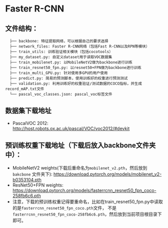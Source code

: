 # Faster R-CNN

## 文件结构：

```
  ├── backbone: 特征提取网络，可以根据自己的要求选择
  ├── network_files: Faster R-CNN网络（包括Fast R-CNN以及RPN等模块）
  ├── train_utils: 训练验证相关模块（包括cocotools）
  ├── my_dataset.py: 自定义dataset用于读取VOC数据集
  ├── train_mobilenet.py: 以MobileNetV2做为backbone进行训练
  ├── train_resnet50_fpn.py: 以resnet50+FPN做为backbone进行训练
  ├── train_multi_GPU.py: 针对使用多GPU的用户使用
  ├── predict.py: 简易的预测脚本，使用训练好的权重进行预测测试
  ├── validation.py: 利用训练好的权重验证/测试数据的COCO指标，并生成record_mAP.txt文件
  └── pascal_voc_classes.json: pascal_voc标签文件
```

## 数据集下载地址
- PascalVOC 2012: http://host.robots.ox.ac.uk/pascal/VOC/voc2012/#devkit

## 预训练权重下载地址（下载后放入backbone文件夹中）：

* MobileNetV2 weights(下载后重命名为`mobilenet_v2.pth`，然后放到`bakcbone`
  文件夹下): https://download.pytorch.org/models/mobilenet_v2-b0353104.pth
* ResNet50+FPN weights: https://download.pytorch.org/models/fasterrcnn_resnet50_fpn_coco-258fb6c6.pth
* 注意，下载的预训练权重记得要重命名，比如在train_resnet50_fpn.py中读取的是`fasterrcnn_resnet50_fpn_coco.pth`文件，
  不是`fasterrcnn_resnet50_fpn_coco-258fb6c6.pth`，然后放到当前项目根目录下即可。
 